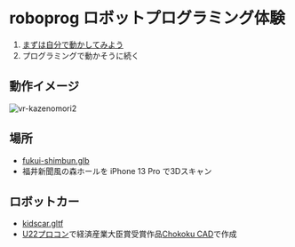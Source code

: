 # roboprog ロボットプログラミング体験

1. [まずは自分で動かしてみよう](https://code4fukui.github.io/roboprog/)
2. プログラミングで動かそうに続く

## 動作イメージ

![vr-kazenomori2](https://user-images.githubusercontent.com/1715217/148671523-a220a31a-b01a-44a9-83db-eb8f36edad36.jpg)

## 場所

- [fukui-shimbun.glb](https://github.com/code4fukui/glb-viewer/blob/main/fukui-shimbun.glb)
- 福井新聞風の森ホールを iPhone 13 Pro で3Dスキャン

## ロボットカー

- [kidscar.gltf](kidscar.gltd)
- [U22プロコン](https://u22procon.com/result/)で経済産業大臣賞受賞作品[Chokoku CAD](https://github.com/itta611/ChokokuCAD/blob/main/README.md)で作成
